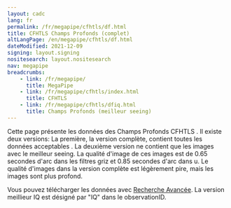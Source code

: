 ```yaml
---
layout: cadc
lang: fr
permalink: /fr/megapipe/cfhtls/df.html
title: CFHTLS Champs Profonds (complet)
altLangPage: /en/megapipe/cfhtls/df.html
dateModified: 2021-12-09
signing: layout.signing
nositesearch: layout.nositesearch
nav: megapipe
breadcrumbs:
    - link: /fr/megapipe/
      title: MegaPipe
    - link: /fr/megapipe/cfhtls/index.html
      title: CFHTLS
    - link: /fr/megapipe/cfhtls/dfiq.html
      title: Champs Profonds (meilleur seeing)
---
```

<p>
    Cette page pr&eacute;sente les donn&eacute;es des Champs Profonds CFHTLS . Il
    existe deux versions: La premi&egrave;re, la version compl&egrave;te, contient
    toutes les donn&eacute;es acceptables . La deuxi&egrave;me version ne contient
    que les images avec le meilleur seeing. La qualit&eacute; d'image de ces
    images est de 0.65 secondes d'arc dans les filtres griz et 0.85
    secondes d'arc dans u. Le qualit&eacute; d'images dans la version
    compl&egrave;te est l&eacute;g&egrave;rement pire, mais les images sont plus profond.
</p>
<p>
    Vous pouvez t&eacute;l&eacute;charger les donn&eacute;es avec <a href="/fr/recherche/?collection=CFHTMEGAPIPE&observation.observationID=D*">Recherche Avanc&eacute;e</a>. La version meillieur IQ est d&eacute;sign&eacute; par "IQ" dans le observationID.  
</p>
